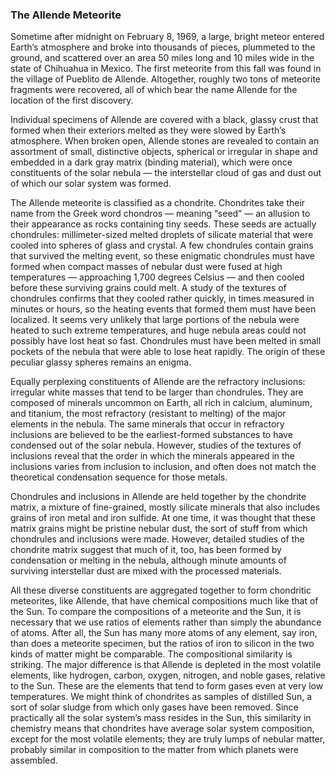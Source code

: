 ### The Allende Meteorite

Sometime after midnight on February 8, 1969, a large, bright meteor entered Earth’s atmosphere and broke into thousands of pieces, plummeted to the ground, and scattered over an area 50 miles long and 10 miles wide in the state of Chihuahua in Mexico. The first meteorite from this fall was found in the village of Pueblito de Allende. Altogether, roughly two tons of meteorite fragments were recovered, all of which bear the name Allende for the location of the first discovery.

Individual specimens of Allende are covered with a black, glassy crust that formed when their exteriors melted as they were slowed by Earth’s atmosphere. When broken open, Allende stones are revealed to contain an assortment of small, distinctive objects, spherical or irregular in shape and embedded in a dark gray matrix (binding material), which were once constituents of the solar nebula — the interstellar cloud of gas and dust out of which our solar system was formed.

The Allende meteorite is classified as a chondrite. Chondrites take their name from the Greek word chondros — meaning “seed” — an allusion to their appearance as rocks containing tiny seeds. These seeds are actually chondrules: millimeter-sized melted droplets of silicate material that were cooled into spheres of glass and crystal. A few chondrules contain grains that survived the melting event, so these enigmatic chondrules must have formed when compact masses of nebular dust were fused at high temperatures — approaching 1,700 degrees Celsius — and then cooled before these surviving grains could melt. A study of the textures of chondrules confirms that they cooled rather quickly, in times measured in minutes or hours, so the heating events that formed them must have been localized. It seems very unlikely that large portions of the nebula were heated to such extreme temperatures, and huge nebula areas could not possibly have lost heat so fast. Chondrules must have been melted in small pockets of the nebula that were able to lose heat rapidly. The origin of these peculiar glassy spheres remains an enigma.

Equally perplexing constituents of Allende are the refractory inclusions: irregular white masses that tend to be larger than chondrules. They are composed of minerals uncommon on Earth, all rich in calcium, aluminum, and titanium, the most refractory (resistant to melting) of the major elements in the nebula. The same minerals that occur in refractory inclusions are believed to be the earliest-formed substances to have condensed out of the solar nebula. However, studies of the textures of inclusions reveal that the order in which the minerals appeared in the inclusions varies from inclusion to inclusion, and often does not match the theoretical condensation sequence for those metals.

Chondrules and inclusions in Allende are held together by the chondrite matrix, a mixture of fine-grained, mostly silicate minerals that also includes grains of iron metal and iron sulfide. At one time, it was thought that these matrix grains might be pristine nebular dust, the sort of stuff from which chondrules and inclusions were made. However, detailed studies of the chondrite matrix suggest that much of it, too, has been formed by condensation or melting in the nebula, although minute amounts of surviving interstellar dust are mixed with the processed materials.

All these diverse constituents are aggregated together to form chondritic meteorites, like Allende, that have chemical compositions much like that of the Sun. To compare the compositions of a meteorite and the Sun, it is necessary that we use ratios of elements rather than simply the abundance of atoms. After all, the Sun has many more atoms of any element, say iron, than does a meteorite specimen, but the ratios of iron to silicon in the two kinds of matter might be comparable. The compositional similarity is striking. The major difference is that Allende is depleted in the most volatile elements, like hydrogen, carbon, oxygen, nitrogen, and noble gases, relative to the Sun. These are the elements that tend to form gases even at very low temperatures. We might think of chondrites as samples of distilled Sun, a sort of solar sludge from which only gases have been removed. Since practically all the solar system’s mass resides in the Sun, this similarity in chemistry means that chondrites have average solar system composition, except for the most volatile elements; they are truly lumps of nebular matter, probably similar in composition to the matter from which planets were assembled.
